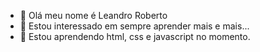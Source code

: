 - 👋 Olá meu nome é Leandro Roberto
- 👀 Estou interessado em sempre aprender mais e mais...
- 🌱 Estou aprendendo html, css e javascript no momento.


<!---
leandroroberto/leandroroberto is a ✨ special ✨ repository because its `README.md` (this file) appears on your GitHub profile.
You can click the Preview link to take a look at your changes.
--->
